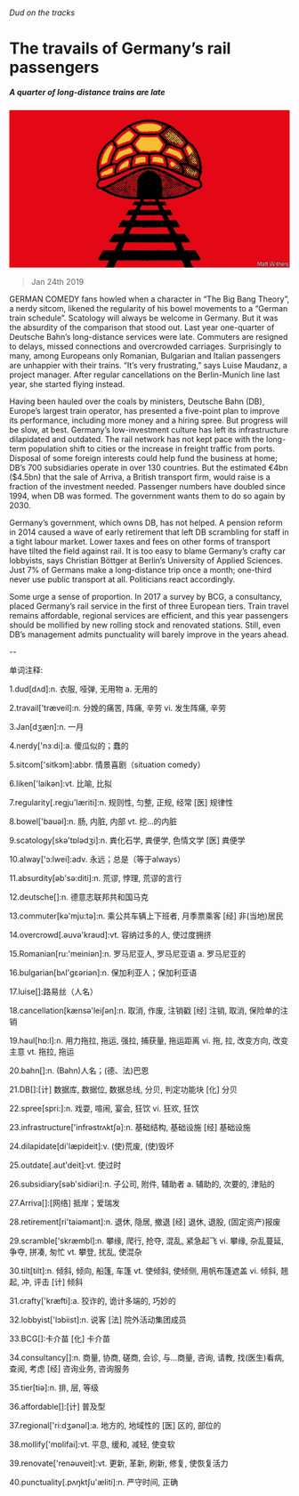 ###### Dud on the tracks

# The travails of Germany’s rail passengers 

##### A quarter of long-distance trains are late 

![image](images/20190126_EUD001_0.jpg) 

> Jan 24th 2019 

 

GERMAN COMEDY fans howled when a character in “The Big Bang Theory”, a nerdy sitcom, likened the regularity of his bowel movements to a “German train schedule”. Scatology will always be welcome in Germany. But it was the absurdity of the comparison that stood out. Last year one-quarter of Deutsche Bahn’s long-distance services were late. Commuters are resigned to delays, missed connections and overcrowded carriages. Surprisingly to many, among Europeans only Romanian, Bulgarian and Italian passengers are unhappier with their trains. “It’s very frustrating,” says Luise Maudanz, a project manager. After regular cancellations on the Berlin-Munich line last year, she started flying instead. 

Having been hauled over the coals by ministers, Deutsche Bahn (DB), Europe’s largest train operator, has presented a five-point plan to improve its performance, including more money and a hiring spree. But progress will be slow, at best. Germany’s low-investment culture has left its infrastructure dilapidated and outdated. The rail network has not kept pace with the long-term population shift to cities or the increase in freight traffic from ports. Disposal of some foreign interests could help fund the business at home; DB’s 700 subsidiaries operate in over 130 countries. But the estimated €4bn ($4.5bn) that the sale of Arriva, a British transport firm, would raise is a fraction of the investment needed. Passenger numbers have doubled since 1994, when DB was formed. The government wants them to do so again by 2030. 

Germany’s government, which owns DB, has not helped. A pension reform in 2014 caused a wave of early retirement that left DB scrambling for staff in a tight labour market. Lower taxes and fees on other forms of transport have tilted the field against rail. It is too easy to blame Germany’s crafty car lobbyists, says Christian Böttger at Berlin’s University of Applied Sciences. Just 7% of Germans make a long-distance trip once a month; one-third never use public transport at all. Politicians react accordingly. 

Some urge a sense of proportion. In 2017 a survey by BCG, a consultancy, placed Germany’s rail service in the first of three European tiers. Train travel remains affordable, regional services are efficient, and this year passengers should be mollified by new rolling stock and renovated stations. Still, even DB’s management admits punctuality will barely improve in the years ahead. 

-- 

 单词注释:

1.dud[dʌd]:n. 衣服, 哑弹, 无用物 a. 无用的 

2.travail['træveil]:n. 分娩的痛苦, 阵痛, 辛劳 vi. 发生阵痛, 辛劳 

3.Jan[dʒæn]:n. 一月 

4.nerdy['nɜːdi]:a. 傻瓜似的；蠢的 

5.sitcom['sitkɔm]:abbr. 情景喜剧（situation comedy） 

6.liken['laikәn]:vt. 比喻, 比拟 

7.regularity[.regju'læriti]:n. 规则性, 匀整, 正规, 经常 [医] 规律性 

8.bowel['bauәl]:n. 肠, 内脏, 内部 vt. 挖...的内脏 

9.scatology[skә'tɒlәdʒi]:n. 粪化石学, 粪便学, 色情文学 [医] 粪便学 

10.alway['ɔ:lwei]:adv. 永远；总是（等于always） 

11.absurdity[әb'sә:diti]:n. 荒谬, 悖理, 荒谬的言行 

12.deutsche[]:n. 德意志联邦共和国马克 

13.commuter[kә'mju:tә]:n. 乘公共车辆上下班者, 月季票乘客 [经] 非(当地)居民 

14.overcrowd[.әuvә'kraud]:vt. 容纳过多的人, 使过度拥挤 

15.Romanian[ru:'meiniәn]:n. 罗马尼亚人, 罗马尼亚语 a. 罗马尼亚的 

16.bulgarian[bʌl'ɡεәriәn]:n. 保加利亚人；保加利亚语 

17.luise[]:路易丝（人名） 

18.cancellation[kænsә'leiʃәn]:n. 取消, 作废, 注销戳 [经] 注销, 取消, 保险单的注销 

19.haul[hɒ:l]:n. 用力拖拉, 拖运, 强拉, 捕获量, 拖运距离 vi. 拖, 拉, 改变方向, 改变主意 vt. 拖拉, 拖运 

20.bahn[]:n. (Bahn)人名；(德、法)巴恩 

21.DB[]:[计] 数据库, 数据位, 数据总线, 分贝, 判定功能块 [化] 分贝 

22.spree[spri:]:n. 戏耍, 喧闹, 宴会, 狂饮 vi. 狂欢, 狂饮 

23.infrastructure['infrәstrʌktʃә]:n. 基础结构, 基础设施 [经] 基础设施 

24.dilapidate[di'læpideit]:v. (使)荒废, (使)毁坏 

25.outdate[.aut'deit]:vt. 使过时 

26.subsidiary[sәb'sidiәri]:n. 子公司, 附件, 辅助者 a. 辅助的, 次要的, 津贴的 

27.Arriva[]:[网络] 抵岸；爱瑞发 

28.retirement[ri'taiәmәnt]:n. 退休, 隐居, 撤退 [经] 退休, 退股, (固定资产)报废 

29.scramble['skræmbl]:n. 攀缘, 爬行, 抢夺, 混乱, 紧急起飞 vi. 攀缘, 杂乱蔓延, 争夺, 拼凑, 匆忙 vt. 攀登, 扰乱, 使混杂 

30.tilt[tilt]:n. 倾斜, 倾向, 船篷, 车篷 vt. 使倾斜, 使倾侧, 用帆布篷遮盖 vi. 倾斜, 翘起, 冲, 评击 [计] 倾斜 

31.crafty['kræfti]:a. 狡诈的, 诡计多端的, 巧妙的 

32.lobbyist['lɔbiist]:n. 说客 [法] 院外活动集团成员 

33.BCG[]:卡介苗 [化] 卡介苗 

34.consultancy[]:n. 商量, 协商, 磋商, 会诊, 与...商量, 咨询, 请教, 找(医生)看病, 查阅, 考虑 [经] 咨询业务, 咨询服务 

35.tier[tiә]:n. 排, 层, 等级 

36.affordable[]:[计] 普及型 

37.regional['ri:dʒәnәl]:a. 地方的, 地域性的 [医] 区的, 部位的 

38.mollify['mɒlifai]:vt. 平息, 缓和, 减轻, 使变软 

39.renovate['renәuveit]:vt. 更新, 革新, 刷新, 修复, 使恢复活力 

40.punctuality[.pʌŋktʃu'æliti]:n. 严守时间, 正确 

